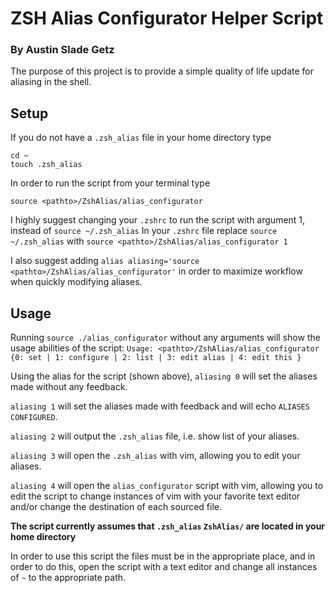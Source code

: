 # ZSH Alias Configurator Helper Script
### By Austin Slade Getz

The purpose of this project is to provide a simple quality of life update for aliasing in the shell.

## Setup 
If you do not have a `.zsh_alias` file in your home directory type 
```
cd ~
touch .zsh_alias
```
In order to run the script from your terminal type
```
source <pathto>/ZshAlias/alias_configurator
```
I highly suggest changing your `.zshrc` to run the script with argument 1, instead of `source ~/.zsh_alias`
In your `.zshrc` file replace `source ~/.zsh_alias` with `source <pathto>/ZshAlias/alias_configurator 1`

I also suggest adding `alias aliasing='source <pathto>/ZshAlias/alias_configurator'` in order to maximize workflow when quickly modifying aliases.

## Usage
Running `source ./alias_configurator` without any arguments will show the usage abilities of the script:
`Usage: <pathto>/ZshAlias/alias_configurator {0: set | 1: configure | 2: list | 3: edit alias | 4: edit this }`

Using the alias for the script (shown above), 
`aliasing 0` will set the aliases made without any feedback.

`aliasing 1` will set the aliases made with feedback and will echo `ALIASES CONFIGURED`.

`aliasing 2` will output the `.zsh_alias` file, i.e. show list of your aliases.

`aliasing 3` will open the `.zsh_alias` with vim, allowing you to edit your aliases.

`aliasing 4` will open the `alias_configurator` script with vim, allowing you to edit the script to change instances of vim with your favorite text editor and/or change the destination of each sourced file.


**The script currently assumes that `.zsh_alias` `ZshAlias/` are located in your home directory**

In order to use this script the files must be in the appropriate place, and in order to do this, open the script with a text editor and change all instances of `~` to the appropriate path.
